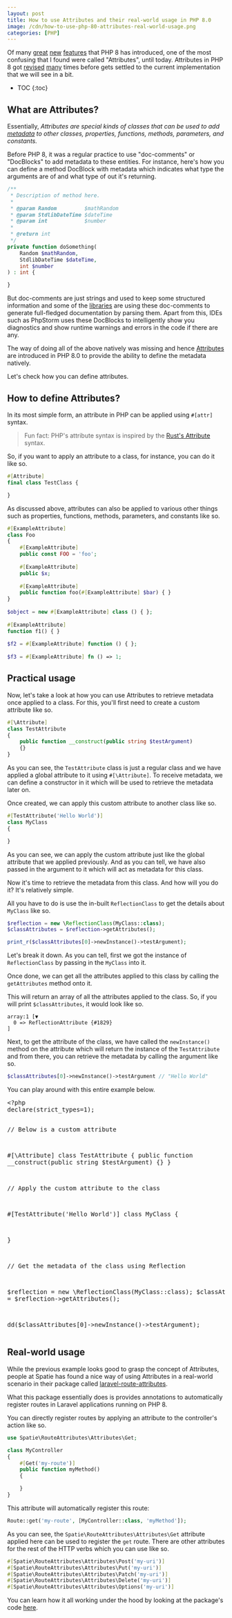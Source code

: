 ```yaml
---
layout: post
title: How to use Attributes and their real-world usage in PHP 8.0
image: /cdn/how-to-use-php-80-attributes-real-world-usage.png
categories: [PHP]
---
```


Of many [great](https://www.amitmerchant.com/constructor-property-promotion-php8/) [new](https://www.amitmerchant.com/union-types-php/) [features](https://www.amitmerchant.com/match-expression-alternative-switch-statement-php8/) that PHP 8 has introduced, one of the most confusing that I found were called "Attributes", until today. Attributes in PHP 8 got [revised](https://wiki.php.net/rfc/attribute_amendments) [many](https://wiki.php.net/rfc/attributes_v2) times before gets settled to the current implementation that we will see in a bit.

* TOC
{:toc}

## What are Attributes?

Essentially, *Attributes are special kinds of classes that can be used to add [metadata](https://en.wikipedia.org/wiki/Metadata) to other classes, properties, functions, methods, parameters, and constants.* 

Before PHP 8, it was a regular practice to use "doc-comments" or "DocBlocks" to add metadata to these entities. For instance, here's how you can define a method DocBlock with metadata which indicates what type the arguments are of and what type of out it's returning.

```php
/**
 * Description of method here.
 *
 * @param Random         $mathRandom
 * @param StdlibDateTime $dateTime
 * @param int            $number
 *
 * @return int
 */
private function doSomething(
    Random $mathRandom, 
    StdlibDateTime $dateTime, 
    int $number
) : int {

}
```

But doc-comments are just strings and used to keep some structured information and some of the [libraries](https://www.phpdoc.org/) are using these doc-comments to generate full-fledged documentation by parsing them. Apart from this, IDEs such as PhpStorm uses these DocBlocks to intelligently show you diagnostics and show runtime warnings and errors in the code if there are any.

The way of doing all of the above natively was missing and hence [Attributes](https://wiki.php.net/rfc/attributes_v2) are introduced in PHP 8.0 to provide the ability to define the metadata natively.

Let's check how you can define attributes.

## How to define Attributes?

In its most simple form, an attribute in PHP can be applied using `#[attr]` syntax.

> Fun fact: PHP's attribute syntax is inspired by the [Rust's Attribute](https://doc.rust-lang.org/reference/attributes.html) syntax.

So, if you want to apply an attribute to a class, for instance, you can do it like so.

```php
#[Attribute]
final class TestClass {

}
```

As discussed above, attributes can also be applied to various other things such as properties, functions, methods, parameters, and constants like so.

```php
#[ExampleAttribute]
class Foo
{
    #[ExampleAttribute]
    public const FOO = 'foo';
 
    #[ExampleAttribute]
    public $x;
 
    #[ExampleAttribute]
    public function foo(#[ExampleAttribute] $bar) { }
}
 
$object = new #[ExampleAttribute] class () { };
 
#[ExampleAttribute]
function f1() { }
 
$f2 = #[ExampleAttribute] function () { };
 
$f3 = #[ExampleAttribute] fn () => 1;
```

## Practical usage

Now, let's take a look at how you can use Attributes to retrieve metadata once applied to a class. For this, you'll first need to create a custom attribute like so.

```php
#[\Attribute]
class TestAttribute
{
    public function __construct(public string $testArgument)
    {}
}
```

As you can see, the `TestAttribute` class is just a regular class and we have applied a global attribute to it using `#[\Attribute]`. To receive metadata, we can define a constructor in it which will be used to retrieve the metadata later on.

Once created, we can apply this custom attribute to another class like so.

```php
#[TestAttribute('Hello World')]
class MyClass
{

}
```

As you can see, we can apply the custom attribute just like the global attribute that we applied previously. And as you can tell, we have also passed in the argument to it which will act as metadata for this class.

Now it's time to retrieve the metadata from this class. And how will you do it? It's relatively simple. 

All you have to do is use the in-built `ReflectionClass` to get the details about `MyClass` like so.

```php
$reflection = new \ReflectionClass(MyClass::class);
$classAttributes = $reflection->getAttributes();

print_r($classAttributes[0]->newInstance()->testArgument);
```

Let's break it down. As you can tell, first we got the instance of `ReflectionClass` by passing in the `MyClass` into it. 

Once done, we can get all the attributes applied to this class by calling the `getAttributes` method onto it.

This will return an array of all the attributes applied to the class. So, if you will print `$classAttributes`, it would look like so.

```
array:1 [▼
  0 => ReflectionAttribute {#1829}
]
```

Next, to get the attribute of the class, we have called the `newInstance()` method on the attribute which will return the instance of the `TestAttribute` and from there, you can retrieve the metadata by calling the argument like so.

```php
$classAttributes[0]->newInstance()->testArgument // "Hello World"
```

You can play around with this entire example below.

<div class="laravel-playground" data-theme="dark" data-filename="index.php" data-php="8" data-hide-result="true" ><pre data-filename="index.php">&lt;?php
declare(strict_types=1);

// Below is a custom attribute

#[\Attribute]
class TestAttribute
{
    public function __construct(public string $testArgument)
    {}
}


// Apply the custom attribute to the class

#[TestAttribute(&#39;Hello World&#39;)]
class MyClass
{

}


// Get the metadata of the class using Reflection

$reflection = new \ReflectionClass(MyClass::class);
$classAttributes = $reflection-&gt;getAttributes();

dd($classAttributes[0]-&gt;newInstance()-&gt;testArgument);</pre>
</div>

<script type="text/javascript" src="https://embed.laravelplayground.com"></script>

## Real-world usage

While the previous example looks good to grasp the concept of Attributes, people at Spatie has found a nice way of using Attributes in a real-world scenario in their package called [laravel-route-attributes](https://github.com/spatie/laravel-route-attributes).

What this package essentially does is provides annotations to automatically register routes in Laravel applications running on PHP 8.

You can directly register routes by applying an attribute to the controller's action like so.

```php
use Spatie\RouteAttributes\Attributes\Get;

class MyController
{
    #[Get('my-route')]
    public function myMethod()
    {

    }
}
```

This attribute will automatically register this route:

```php
Route::get('my-route', [MyController::class, 'myMethod']);
```

As you can see, the `Spatie\RouteAttributes\Attributes\Get` attribute applied here can be used to register the `get` route. There are other attributes for the rest of the HTTP verbs which you can use like so.

```php
#[Spatie\RouteAttributes\Attributes\Post('my-uri')]
#[Spatie\RouteAttributes\Attributes\Put('my-uri')]
#[Spatie\RouteAttributes\Attributes\Patch('my-uri')]
#[Spatie\RouteAttributes\Attributes\Delete('my-uri')]
#[Spatie\RouteAttributes\Attributes\Options('my-uri')]
```

You can learn how it all working under the hood by looking at the package's code [here](https://github.com/spatie/laravel-route-attributes).